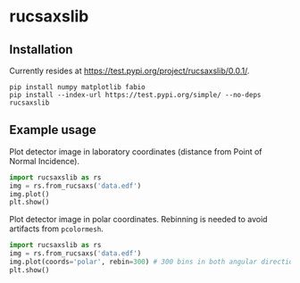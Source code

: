 # rucsaxslib

## Installation

Currently resides at <https://test.pypi.org/project/rucsaxslib/0.0.1/>.

```
pip install numpy matplotlib fabio
pip install --index-url https://test.pypi.org/simple/ --no-deps rucsaxslib
```

## Example usage

Plot detector image in laboratory coordinates (distance from Point of Normal Incidence).

```python
import rucsaxslib as rs
img = rs.from_rucsaxs('data.edf')
img.plot()
plt.show()
```

Plot detector image in polar coordinates. Rebinning is needed to avoid artifacts from `pcolormesh`.

```python
import rucsaxslib as rs
img = rs.from_rucsaxs('data.edf')
img.plot(coords='polar', rebin=300) # 300 bins in both angular directions
plt.show()
```
